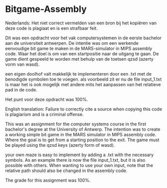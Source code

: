 # Bitgame-Assembly
Nederlands:
Het niet correct vermelden van een bron bij het kopiëren van deze code is plagiaat en is een strafbaar feit.


Dit was een opdracht voor het vak computersystemen in de eerste bachelor aan de universiteit antwerpen.
De intentie was om een werkende eenvoudige bit game te maken in de MARS-simulator in MIPS assembly code.
Waar het doel is om van een startpositie naar de uitgang te gaan.
De game dient gespeeld te worden met behulp van de toetsen qzsd (azerty vorm van wasd).

een eigen doolhof valt makkelijk te implementeren door een .txt met de benodigde symbolen toe te voegen.
als voorbeeld zit er nu de file input_1.txt is maar het is ook mogelijk met andere mits het aanpassen van het relatieve pad in de code.

Het punt voor deze opdracht was 100%.

English translation:
Failure to correctly cite a source when copying this code is plagiarism and is a criminal offense.


This was an assignment for the computer systems course in the first bachelor's degree at the University of Antwerp.
The intention was to create a working simple bit game in the MARS simulator in MIPS assembly code.
Where the goal is to get from a starting position to the exit.
The game must be played using the qzsd keys (azerty form of wasd).

your own maze is easy to implement by adding a .txt with the necessary symbols.
As an example there is now the file input_1.txt, but it is also possible with others.
When wanting to use your own input, note that the relative path should also be changed in the assembly code.

The grade for this assignment was 100%.

